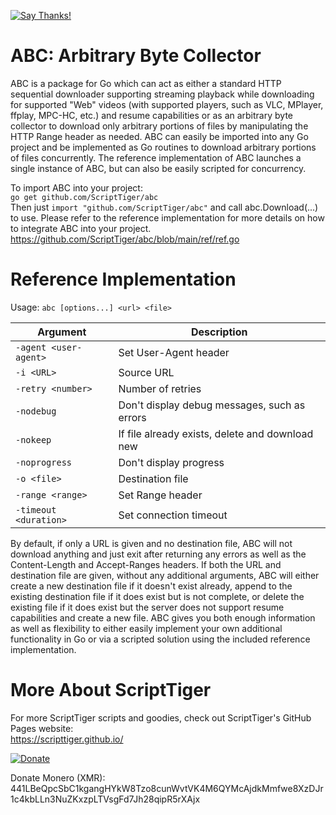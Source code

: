 [![Say Thanks!](https://img.shields.io/badge/Say%20Thanks-!-1EAEDB.svg)](https://saythanks.io/to/thescripttiger%40gmail.com)

# ABC: Arbitrary Byte Collector  
ABC is a package for Go which can act as either a standard HTTP sequential downloader supporting streaming playback while downloading for supported "Web" videos (with supported players, such as VLC, MPlayer, ffplay, MPC-HC, etc.) and resume capabilities or as an arbitrary byte collector to download only arbitrary portions of files by manipulating the HTTP Range header as needed. ABC can easily be imported into any Go project and be implemented as Go routines to download arbitrary portions of files concurrently. The reference implementation of ABC launches a single instance of ABC, but can also be easily scripted for concurrency.

To import ABC into your project:  
`go get github.com/ScriptTiger/abc`  
Then just `import "github.com/ScriptTiger/abc"` and call abc.Download(...) to use. Please refer to the reference implementation for more details on how to integrate ABC into your project.  
https://github.com/ScriptTiger/abc/blob/main/ref/ref.go

# Reference Implementation

Usage: `abc [options...] <url> <file>`

Argument               | Description
-----------------------|--------------------------------------------------------------------------------------------------------
 `-agent <user-agent>` | Set User-Agent header
 `-i <URL>`            | Source URL
 `-retry <number>`     | Number of retries
 `-nodebug`            | Don't display debug messages, such as errors
 `-nokeep`             | If file already exists, delete and download new
 `-noprogress`         | Don't display progress
 `-o <file>`           | Destination file
 `-range <range>`      | Set Range header
 `-timeout <duration>` | Set connection timeout

By default, if only a URL is given and no destination file, ABC will not download anything and just exit after returning any errors as well as the Content-Length and Accept-Ranges headers. If both the URL and destination file are given, without any additional arguments, ABC will either create a new destination file if it doesn't exist already, append to the existing destination file if it does exist but is not complete, or delete the existing file if it does exist but the server does not support resume capabilities and create a new file. ABC gives you both enough information as well as flexibility to either easily implement your own additional functionality in Go or via a scripted solution using the included reference implementation.

# More About ScriptTiger

For more ScriptTiger scripts and goodies, check out ScriptTiger's GitHub Pages website:  
https://scripttiger.github.io/

[![Donate](https://www.paypalobjects.com/en_US/i/btn/btn_donateCC_LG.gif)](https://www.paypal.com/cgi-bin/webscr?cmd=_s-xclick&hosted_button_id=MZ4FH4G5XHGZ4)

Donate Monero (XMR): 441LBeQpcSbC1kgangHYkW8Tzo8cunWvtVK4M6QYMcAjdkMmfwe8XzDJr1c4kbLLn3NuZKxzpLTVsgFd7Jh28qipR5rXAjx
